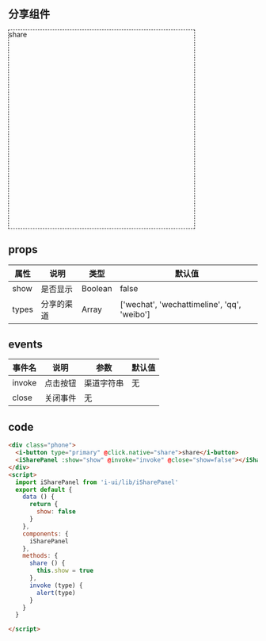 ## 分享组件
<div class="phone">
  <i-button type="primary" @click.native="share">share</i-button>
  <iSharePanel :show="show" @invoke="invoke" @close="show=false"></iSharePanel>
</div>
<script>
  import iSharePanel from 'i-ui/lib/iSharePanel'
  export default {
    data () {
      return {
        show: false
      }
    },
    components: {
      iSharePanel
    },
    created () {
      document.getElementsByTagName('html')[0].setAttribute("style","font-size: 37.5px;")
    },
    methods: {
      share () {
        this.show = true
      },
      invoke (type) {
        alert(type)
      }
    }
  }

</script>
<style lang="scss">
  .phone {
    position: relative;
    width: 375px;
    height: 400px;
    border: 1PX dashed #000;
    .i-share-panel { 
      position: absolute;
    }
  }
</style>

## props

 |属性 | 说明 | 类型 | 默认值 |
 |---  | --- | ---  | --- |
 |show  | 是否显示  | Boolean | false |
 |types  | 分享的渠道  | Array | ['wechat', 'wechattimeline', 'qq', 'weibo'] |

 ## events
 
 |事件名 | 说明 | 参数 | 默认值 |
 |---  | --- | ---  | --- |
 |invoke  | 点击按钮  | 渠道字符串 | 无 |
 |close  | 关闭事件  | 无 |  |

## code
```html
<div class="phone">
  <i-button type="primary" @click.native="share">share</i-button>
  <iSharePanel :show="show" @invoke="invoke" @close="show=false"></iSharePanel>
</div>
<script>
  import iSharePanel from 'i-ui/lib/iSharePanel'
  export default {
    data () {
      return {
        show: false
      }
    },
    components: {
      iSharePanel
    },
    methods: {
      share () {
        this.show = true
      },
      invoke (type) {
        alert(type)
      }
    }
  }

</script>
```